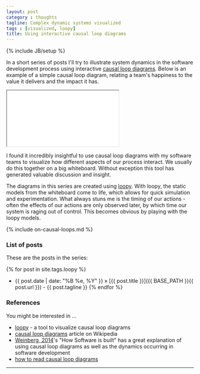 ```yaml
---
layout: post
category : thoughts
tagline: Complex dynamic systems visualized
tags : [visualized, loopy]
title: Using interactive causal loop diagrams
---
```


{% include JB/setup %}

In a short series of posts I'll try to illustrate
system dynamics in the software development process
using interactive [causal loop diagrams].
Below is an example of a simple causal loop diagram,
relating a team's happiness to the value it delivers and the impact it has.

<iframe class="loopy" src="{{ BASE_URL }}/assets/loopy/v1.1/?embed=1&data=[[[11,240,166,0.5,%22Team's%2520Hapiness%22,3],[12,535,164,0.5,%22Team's%2520Impact%22,3],[13,389,331,0.5,%22Delivered%2520Value%22,3]],[[11,13,-3,1,0],[13,12,-23,1,0],[12,11,-8,1,0]],[],13%5D"></iframe>


I found it incredibly insightful 
to use causal loop diagrams with my software teams 
to visualize how different aspects of our process interact.
We usually do this together on a big whiteboard. 
Without exception this tool has generated valuable discussion and insight. 

The diagrams in this series are created using [loopy].
With loopy, the static models from the whiteboard come to life,
which allows for quick simulation and experimentation.
What always stuns me is the timing of our actions -
often the effects of our actions are only observed later,
by which time our system is raging out of control.
This becomes obvious by playing with the loopy models.

{% include on-causal-loops.md %}

### List of posts

These are the posts in the series:

{% for post in site.tags.loopy %}
 * {{ post.date | date: "%B %e, %Y" }} &raquo; 
   [{{ post.title }}]({{ BASE_PATH }}{{ post.url }}) - 
   {{ post.tagline }}
{% endfor %}

### References

You might be interested in …

 * [loopy] - a tool to visualize causal loop diagrams
 * [causal loop diagrams] article on Wikipedia
 * [Weinberg, 2014]'s "How Software is built" 
   has a great explanation of using causal loop diagrams
   as well as the dynamics occurring in software development 
 * [how to read causal loop diagrams]

---

 [loopy]: http://ncase.me/loopy/
 [causal loop diagrams]: https://en.wikipedia.org/wiki/Causal_loop_diagram
 [Weinberg, 2014]: https://leanpub.com/howsoftwareisbuilt
 [how to read causal loop diagrams]: https://systemsandus.com/2012/08/15/learn-to-read-clds/
